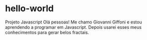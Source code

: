 # hello-world
Projeto Javascript
Olá pessoas! Me chamo Giovanni Giffoni e estou aprendendo a programar em Javascript.
Depois usarei esses meus conhecimentos para gerar belos fractais.
